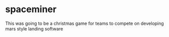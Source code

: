 # spaceminer

This was going to be a christmas game for teams to compete on developing mars style landing software
